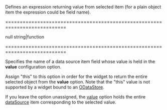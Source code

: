 <!--**
/*-------------------------------------------
    Auto-generated file. Do not modify.
-------------------------------------------

**-->
<!--d-->Defines an expression returning value from selected item (for a plain object item the expression could be field name).<!--/d-->
===========================================================================
<!--default-->null<!--/default-->
<!--type-->string|function<!--/type-->
===========================================================================

<!--shortDescription-->
Specifies the name of a data source item field whose value is held in the **value** configuration option.
<!--/shortDescription-->

<!--fullDescription-->
Assign "this" to this option in order for the widget to return the entire selected object from the **value** option. Note that the "this" value is not supported by a widget bound to an [ODataStore](/Documentation/ApiReference/Data_Layer/ODataStore/).

If you leave the option unassigned, the [value]({basewidgetpath}/Configuration/#value) option holds the entire [dataSource]({basewidgetpath}/Configuration/#dataSource) item corresponding to the selected value.


<!--/fullDescription-->
<!--handmade-->
<!--/handmade-->